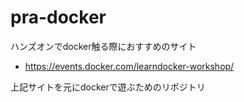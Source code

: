 # pra-docker
ハンズオンでdocker触る際におすすめのサイト<br>
- https://events.docker.com/learndocker-workshop/<br>

上記サイトを元にdockerで遊ぶためのリポジトリ
